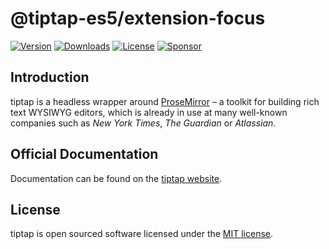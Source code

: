 # @tiptap-es5/extension-focus

[![Version](https://img.shields.io/npm/v/@tiptap-es5/extension-focus.svg?label=version)](https://www.npmjs.com/package/@tiptap-es5/extension-focus)
[![Downloads](https://img.shields.io/npm/dm/@tiptap-es5/extension-focus.svg)](https://npmcharts.com/compare/tiptap?minimal=true)
[![License](https://img.shields.io/npm/l/@tiptap-es5/extension-focus.svg)](https://www.npmjs.com/package/@tiptap-es5/extension-focus)
[![Sponsor](https://img.shields.io/static/v1?label=Sponsor&message=%E2%9D%A4&logo=GitHub)](https://github.com/sponsors/ueberdosis)

## Introduction

tiptap is a headless wrapper around [ProseMirror](https://ProseMirror.net) – a toolkit for building rich text WYSIWYG editors, which is already in use at many well-known companies such as _New York Times_, _The Guardian_ or _Atlassian_.

## Official Documentation

Documentation can be found on the [tiptap website](https://tiptap.dev).

## License

tiptap is open sourced software licensed under the [MIT license](https://github.com/ueberdosis/tiptap/blob/main/LICENSE.md).
